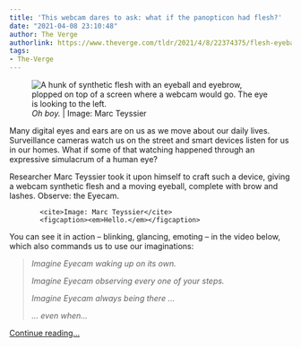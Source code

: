 ```yaml
---
title: 'This webcam dares to ask: what if the panopticon had flesh?'
date: "2021-04-08 23:10:48"
author: The Verge
authorlink: https://www.theverge.com/tldr/2021/4/8/22374375/flesh-eyeball-webcam-surveillance
tags:
- The-Verge
---
```

<figure>
      <img alt="A hunk of synthetic flesh with an eyeball and eyebrow, plopped on top of a screen where a webcam would go. The eye is looking to the left." src="https://cdn.vox-cdn.com/thumbor/X7HevQQW77JOwYuh08Jho02o4Eo=/0x0:1920x1280/1310x873/cdn.vox-cdn.com/uploads/chorus_image/image/69098537/sidelook.0.jpg" />
        <figcaption><em>Oh boy.</em> | Image: Marc Teyssier</figcaption>
    </figure>

  <p id="kZczeC">Many digital eyes and ears are on us as we move about our daily lives. Surveillance cameras watch us on the street and smart devices listen for us in our homes. What if some of that watching happened through an expressive simulacrum of a human eye?</p>
<p id="C3PCO6">Researcher Marc Teyssier took it upon himself to craft such a device, giving a webcam synthetic flesh and a moving eyeball, complete with brow and lashes. Observe: the Eyecam. </p>
  <figure class="e-image">
        
      <cite>Image: Marc Teyssier</cite>
      <figcaption><em>Hello.</em></figcaption>
  </figure>
<p id="EtwaJR">You can see it in action – blinking, glancing, emoting – in the video below, which also commands us to use our imaginations: </p>
<blockquote>
<p id="6NyqA8"><em>Imagine Eyecam waking up on its own.</em></p>
<p id="yrfmUS"><em>Imagine Eyecam observing every one of your steps.</em></p>
<p id="ZGIhjI"><em>Imagine Eyecam always being there ...</em></p>
<p id="8nfL3o"><em>... even when...</em></p>
</blockquote>
  <p>
    <a href="https://www.theverge.com/tldr/2021/4/8/22374375/flesh-eyeball-webcam-surveillance">Continue reading&hellip;</a>
  </p>